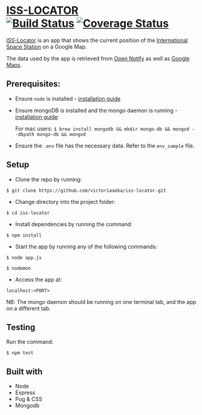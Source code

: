 # [ISS-LOCATOR](http://iss-locator-staging.herokuapp.com/) <br /> [![Build Status](https://travis-ci.org/victoriaaoka/iss-locator.svg?branch=chore-test-routes-%23161437395)](https://travis-ci.org/victoriaaoka/iss-locator)  [![Coverage Status](https://coveralls.io/repos/github/victoriaaoka/iss-locator/badge.svg?branch=chore-test-routes-%23161437395)](https://coveralls.io/github/victoriaaoka/iss-locator?branch=chore-test-routes-%23161437395)
[ISS-Locator](http://iss-locator-staging.herokuapp.com/) is an app that shows the current position of the [International Space Station](https://en.wikipedia.org/wiki/International_Space_Station) on a Google Map. 

The data used by the app is retrieved from [Open Notify](http://open-notify.org/) as well as [Google Maps](https://cloud.google.com/maps-platform/). 

## Prerequisites: 
- Ensure ```node``` is installed - [installation guide](https://nodejs.org/en/download/package-manager/)
- Ensure mongoDB is installed and the mongo daemon is running - [installation guide](https://docs.mongodb.com/manual/installation/): 
    
    For mac users: ``` $ brew install mongodb && mkdir mongo-db && mongod --dbpath mongo-db && mongod ```
- Ensure the ```.env``` file has the necessary data. Refer to the ```env_sample``` file.

## Setup
- Clone the repo by running: 

```
$ git clone https://github.com/victoriaaoka/iss-locator.git
```

- Change directory into the project folder: 

```
$ cd iss-locator
```

- Install dependencies by running the command:

```
$ npm install
``` 

- Start the app by running any of the following commands:

```
$ node app.js
```  
```
$ nodemon
```

- Access the app at: 

```
localhost:<PORT>
``` 

NB: The mongo daemon should be running on one terminal tab, and the app on a different tab.

## Testing
Run the command: 
```
$ npm test
```

## Built with
- Node 
- Express
- Pug & CSS
- Mongodb